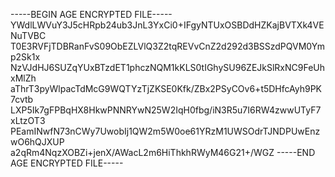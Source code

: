 -----BEGIN AGE ENCRYPTED FILE-----
YWdlLWVuY3J5cHRpb24ub3JnL3YxCi0+IFgyNTUxOSBDdHZKajBVTXk4VENuTVBC
T0E3RVFjTDBRanFvS09ObEZLVlQ3Z2tqREVvCnZ2d292d3BSSzdPQVM0Ymp2Sk1x
NzVJdHJ6SUZqYUxBTzdET1phczNQM1kKLS0tIGhySU96ZEJkSlRxNC9FeUhxMlZh
aThrT3pyWlpacTdMcG9WQTYzTjZKSE0Kfk/ZBx2PSyCOv6+t5DHfcAyh9PK7cvtb
LXP5Ik7gFPBqHX8HkwPNNRYwN25W2IqH0fbg/iN3R5u7I6RW4zwwUTyF7xLtzOT3
PEamINwfN73nCWy7UwobIj1QW2m5W0oe61YRzM1UWSOdrTJNDPUwEnzwO6hQJXUP
a2qRm4NqzXOBZi+jenX/AWacL2m6HiThkhRWyM46G21+/WGZ
-----END AGE ENCRYPTED FILE-----
